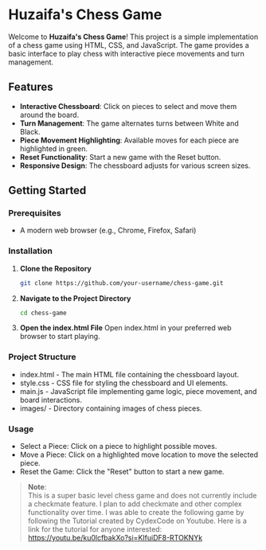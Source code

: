 # Huzaifa's Chess Game

Welcome to **Huzaifa's Chess Game**! This project is a simple implementation of a chess game using HTML, CSS, and JavaScript. The game provides a basic interface to play chess with interactive piece movements and turn management.


## Features

- **Interactive Chessboard**: Click on pieces to select and move them around the board.
- **Turn Management**: The game alternates turns between White and Black.
- **Piece Movement Highlighting**: Available moves for each piece are highlighted in green.
- **Reset Functionality**: Start a new game with the Reset button.
- **Responsive Design**: The chessboard adjusts for various screen sizes.

## Getting Started

### Prerequisites

- A modern web browser (e.g., Chrome, Firefox, Safari)

### Installation

1. **Clone the Repository**

   ```bash
   git clone https://github.com/your-username/chess-game.git

2. **Navigate to the Project Directory**

   ```bash
   cd chess-game

3. **Open the index.html File**
Open index.html in your preferred web browser to start playing.

### Project Structure
* index.html - The main HTML file containing the chessboard layout.
* style.css - CSS file for styling the chessboard and UI elements.
* main.js - JavaScript file implementing game logic, piece movement, and board interactions.
* images/ - Directory containing images of chess pieces.

### Usage
  * Select a Piece: Click on a piece to highlight possible moves.
  * Move a Piece: Click on a highlighted move location to move the selected piece.
  * Reset the Game: Click the "Reset" button to start a new game.
 

> **Note**:  
> This is a super basic level chess game and does not currently include a checkmate feature. I plan to add checkmate and other complex functionality over time.
> I was able to create the following game by following the Tutorial created by CydexCode on Youtube. Here is a link for the tutorial for anyone interested: https://youtu.be/ku0lcfbakXo?si=KIfuiDF8-RTOKNYk
